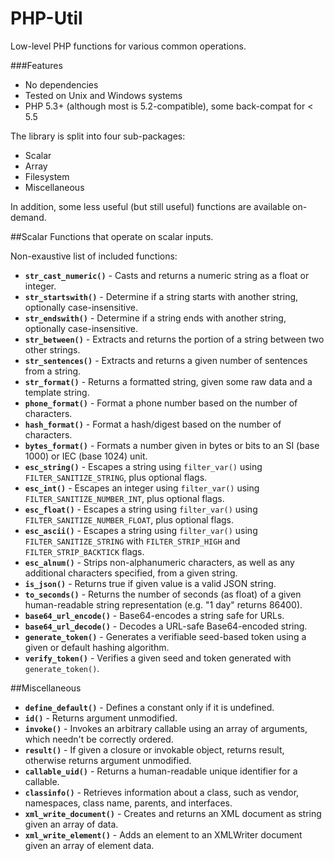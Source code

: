 PHP-Util
========

Low-level PHP functions for various common operations.

###Features
 * No dependencies
 * Tested on Unix and Windows systems
 * PHP 5.3+ (although most is 5.2-compatible), some back-compat for < 5.5

The library is split into four sub-packages:
 * Scalar
 * Array
 * Filesystem
 * Miscellaneous

In addition, some less useful (but still useful) functions are available on-demand.

##Scalar
Functions that operate on scalar inputs.

Non-exaustive list of included functions:
 * **`str_cast_numeric()`** - Casts and returns a numeric string as a float or integer.
 * **`str_startswith()`** - Determine if a string starts with another string, optionally case-insensitive.
 * **`str_endswith()`** - Determine if a string ends with another string, optionally case-insensitive.
 * **`str_between()`** - Extracts and returns the portion of a string between two other strings.
 * **`str_sentences()`** - Extracts and returns a given number of sentences from a string.
 * **`str_format()`** - Returns a formatted string, given some raw data and a template string.
 * **`phone_format()`** - Format a phone number based on the number of characters.
 * **`hash_format()`** - Format a hash/digest based on the number of characters.
 * **`bytes_format()`** - Formats a number given in bytes or bits to an SI (base 1000) or IEC (base 1024) unit.
 * **`esc_string()`** - Escapes a string using `filter_var()` using `FILTER_SANITIZE_STRING`, plus optional flags.
 * **`esc_int()`** - Escapes an integer using `filter_var()` using `FILTER_SANITIZE_NUMBER_INT`, plus optional flags.
 * **`esc_float()`** - Escapes a string using `filter_var()` using `FILTER_SANITIZE_NUMBER_FLOAT`, plus optional flags.
 * **`esc_ascii()`** - Escapes a string using `filter_var()` using `FILTER_SANITIZE_STRING` with `FILTER_STRIP_HIGH` and `FILTER_STRIP_BACKTICK` flags.
 * **`esc_alnum()`** - Strips non-alphanumeric characters, as well as any additional characters specified, from a given string.
 * **`is_json()`** - Returns true if given value is a valid JSON string.
 * **`to_seconds()`** - Returns the number of seconds (as float) of a given human-readable string representation (e.g. "1 day" returns 86400).
 * **`base64_url_encode()`** - Base64-encodes a string safe for URLs.
 * **`base64_url_decode()`** - Decodes a URL-safe Base64-encoded string.
 * **`generate_token()`** - Generates a verifiable seed-based token using a given or default hashing algorithm.
 * **`verify_token()`** - Verifies a given seed and token generated with `generate_token()`.

##Miscellaneous

 * **`define_default()`** - Defines a constant only if it is undefined.
 * **`id()`** - Returns argument unmodified.
 * **`invoke()`** - Invokes an arbitrary callable using an array of arguments, which needn't be correctly ordered.
 * **`result()`** - If given a closure or invokable object, returns result, otherwise returns argument unmodified.
 * **`callable_uid()`** - Returns a human-readable unique identifier for a callable.
  * **`classinfo()`** - Retrieves information about a class, such as vendor, namespaces, class name, parents, and interfaces.
 * **`xml_write_document()`** - Creates and returns an XML document as string given an array of data.
 * **`xml_write_element()`** - Adds an element to an XMLWriter document given an array of element data.
